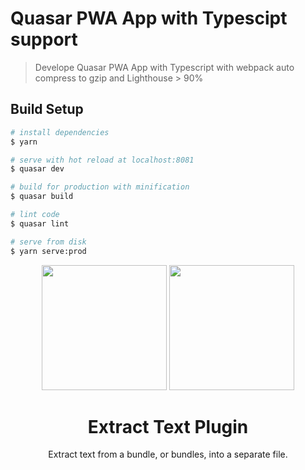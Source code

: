 # Quasar PWA App with Typescipt support

> Develope Quasar PWA App with Typescript with webpack auto compress to gzip and Lighthouse > 90%

## Build Setup

``` bash
# install dependencies
$ yarn

# serve with hot reload at localhost:8081
$ quasar dev

# build for production with minification
$ quasar build

# lint code
$ quasar lint

# serve from disk
$ yarn serve:prod
```

<div align="center">
  <img width="200" height="200"
    src="https://cdn.rawgit.com/webpack-contrib/extract-text-webpack-plugin/574e3200/logo.svg">
  <a href="https://github.com/webpack/webpack">
    <img width="200" height="200"
      src="https://webpack.js.org/assets/icon-square-big.svg">
  </a>
  <h1>Extract Text Plugin</h1>
  <p>Extract text from a bundle, or bundles, into a separate file.</p>
</div>

